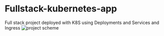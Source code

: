 # Fullstack-kubernetes-app
Full stack project deployed with K8S using Deployments and Services and Ingress
![project scheme](https://github.com/abdo14m1/fullstack-kubernetes-app/blob/0c40ba3b97a2256b0eb90d34093f71410b154fc2/k8s-fullstack-exercise.png)
